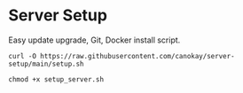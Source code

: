 # Server Setup

Easy update upgrade, Git, Docker install script.

```
curl -O https://raw.githubusercontent.com/canokay/server-setup/main/setup.sh
```

```
chmod +x setup_server.sh
```

